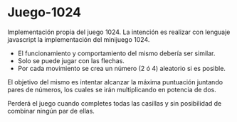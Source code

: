 # Juego-1024
Implementación propia del juego 1024. La intención es realizar con lenguaje javascript la implementación del minijuego 1024.
- El funcionamiento y comportamiento del mismo debería ser similar.
- Solo se puede jugar con las flechas.
- Por cada movimiento se crea un número (2 ó 4) aleatorio si es posible.

El objetivo del mismo es intentar alcanzar la máxima puntuación juntando pares de números, los cuales se irán multiplicando en potencia de dos.

Perderá el juego cuando completes todas las casillas y sin posibilidad de combinar ningún par de ellas.
